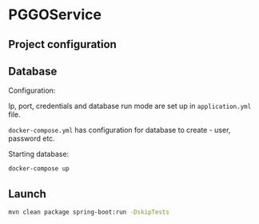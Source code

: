 # PGGOService

## Project configuration

## Database
Configuration:

Ip, port, credentials and database run mode are set up in `application.yml` file.

`docker-compose.yml` has configuration for database to create - user, password etc.

Starting database:

```bash
docker-compose up
```

## Launch
```bash
mvn clean package spring-boot:run -DskipTests
```
